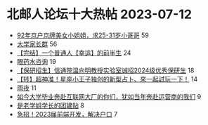 # 北邮人论坛十大热帖 2023-07-12

- [92年京户京牌美女小姐姐，求25-31岁小哥哥](https://bbs.byr.cn/article/Friends/2042171) 59
- [大学家长群](https://bbs.byr.cn/article/Picture/3345388) 56
- [【完结】一个普通人【幸运】的前半生](https://bbs.byr.cn/article/Feeling/3185293) 24
- [眼药水咨询](https://bbs.byr.cn/article/Talking/6395919) 19
- [【保研招生】信通院温向明教授实验室诚招2024级优秀保研生](https://bbs.byr.cn/article/AimGraduate/1225614) 18
- [【转】超神准！星座小王子独创的新型占卜、來一起試玩一下！](https://bbs.byr.cn/article/Constellations/326533) 14
- [雨夜](https://bbs.byr.cn/article/Photo/276072) 11
- [如今大学毕业奔赴互联网大厂的你们，犹如当年奔赴运营商的我们](https://bbs.byr.cn/article/WorkLife/1201619) 9
- [是老学姐学长的团建贴](https://bbs.byr.cn/article/Cantonese/198064) 8
- [急招！2023届前端开发，解决户口](https://bbs.byr.cn/article/JavaScript/6268) 7


